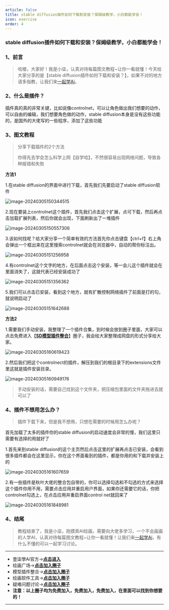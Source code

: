 ```yaml
---
article: false
title: stable diffusion插件如何下载和安装？保姆级教学，小白都能学会！
icon: exercise
order: 4
---
```


### stable diffusion插件如何下载和安装？保姆级教学，小白都能学会！

### 1、前言

> 哈楼，大家好！我是小柒，认真对待每篇图文教程~让你一看就懂！今天给大家分享的是【stable diffusion插件如何下载和安装？】，如果不对的地方请多指教，让我们来[一起学Ai](https://17xueai.top/)。

### 2、什么是插件？

插件真的真的非常关键，比如说像controlnet，可以让角色做出我们想要的动作，可以自由的编辑，我们想要角色做的动作，stable diffusion本身是没有这些功能的，是国外的大佬写的一些程序，添加了这些功能

### 3、图文教程

> 分享下载插件的2个方法
>
> 你得先去学会怎么科学上网【自学哈】，不然很容易出现网络问题，导致各种报错和失败

**方法1**

1.在stable diffusion的界面中进行下载，首先我们先要启动了stable diffusion软件

![image-20240305150344515](https://img.17xueai.top/typora/imager/202403122131778.webp)

2.现在要装上controlnet这个插件，首先我们点击这个扩展，点可下载，然后再点击加载扩展列表，然后你就会出现，下面刷新出了一堆插件

![image-20240305150557306](https://img.17xueai.top/typora/imager/202403122131144.webp)

3.该如何找呢？给大家分享一个简单有效的方法首先你点击键盘【ctrl+f】右上角会弹出一个框出来在这里搜索controlnet就会在浏览器中，自动的帮你标注出。

![image-20240305151256958](https://img.17xueai.top/typora/imager/202403122132686.webp)

4.有controlnet这个文字的地方，在后面点击这个安装，等一会儿这个插件就会在里面消失了，这就代表已经安装成功了

![image-20240305151356362](https://img.17xueai.top/typora/imager/202403122132298.webp)

5.我们可以点击已安装，看到这个地方，就有扩散控制网络插件了前面是打的勾，就说明启动了

![image-20240305151642688](https://img.17xueai.top/typora/imager/202403122132288.webp)

**方法2**

1.需要我们手动安装，我整理了一个插件合集，到时候会放到圈子里面，大家可以点击免费进入【**[SD模型插件整合](https://17xueai.top/circle/sdmodels)**】圈子，我会给大家整理成网盘的形式分享给大家。

![image-20240305160619423](https://img.17xueai.top/typora/imager/202403122132223.webp)

2.然后我们把这个controlnect的插件，解压到我们的根目录下的extensions文件里这就是插件安装目录。

![image-20240305160949176](https://img.17xueai.top/typora/imager/202403122132717.webp)

> 手动安装的话，需要自己找到这个文件夹，把压缩包里面的文件夹拖进去就可以了

### 4、插件不想用怎么办？

> 插件下载下来，但是我不想用，只想在需要的时候用怎么办呢？

首先加载了太多的插件你的stable diffusion的启动速度会非常的慢，我们这里只需要有选择的用就好了

1.首先来到stable diffusion的这个主页然后点击这里的扩展再点击已安装，会看到很多插件都会在这里显示，你在这个界面看到的插件，都是你用的和下载并安装上的

![image-20240305161607659](https://img.17xueai.top/typora/imager/202403122133397.webp)

2.有一些插件是秋叶大佬的整合包自带的，你可以选择勾选和不勾选的方式来选择这个插件你用不用，需要点击应用并重启用户界面，如果你还需要它的话，你把controlnet勾选上，在点击应用并重启界面control net就回来了

![image-20240305161848981](https://img.17xueai.top/typora/imager/202403122133101.webp)

### 4、结尾

> 教程结束了，我是小柒，刚摸索AI绘画，需要向大佬多学习，一个不会画画的人学AI，认真对待每篇图文教程~让你一看就懂！让我们来[一起学Ai](https://17xueai.top/)，有什么不懂的可以一起学习讨论。

<hr>

- 壹柒學Ai官方→**[点击进入](https://17xueai.top/)**
- 绘画广场→**[点击加入圈子](https://17xueai.top/circle/square)**
- 模型插件整合→**[点击加入圈子](https://17xueai.top/circle/sdmodels)**
- 绘画软件工具→**[点击加入圈子](https://17xueai.top/circle/software)**
- 疑难问题讨论→**[点击加入圈子](https://17xueai.top/circle/questions)**
- **注意：以上圈子均为免费加入，免费加入，免费加入，在里面可以找到你想要的！**

****



